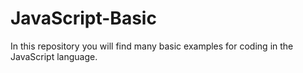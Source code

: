 # JavaScript-Basic
In this repository you will find many basic examples for coding in the JavaScript language.
